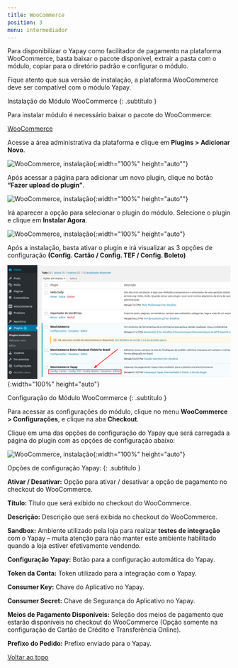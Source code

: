 ```yaml
---
title: WooCommerce
position: 3
menu: intermediador
---
```


Para disponibilizar o Yapay como facilitador de pagamento na plataforma WooCommerce, basta baixar o pacote disponível, extrair a pasta com o módulo, copiar para o diretório padrão e configurar o módulo.

Fique atento que sua versão de instalação, a plataforma WooCommerce deve ser compatível com o módulo Yapay.

Instalação do Módulo WooCommerce
{: .subtitulo }

Para instalar módulo é necessário baixar o pacote do WooCommerce:

<a href="http://integracao.traycheckout.com.br/documentacao/download/yapay/woocommerce/woo-yapay_v0.2.0.zip" class="btn  btn-default btn-wide btn-call-to-action btnMagento"><i class="fa fa-arrow-circle-down" aria-hidden="true"></i>WooCommerce</a>

Acesse a área administrativa da plataforma e clique em **Plugins > Adicionar Novo**.

![WooCommerce, instalação](/images/intermediador/conteudo/install_woocommerce_1.png "WooCommerce, instalação"){:width="100%" height="auto""}

Após acessar a página para adicionar um novo plugin, clique no botão **“Fazer upload do plugin”**.

![WooCommerce, instalação](/images/intermediador/conteudo/install_woocommerce_2.png "WooCommerce, instalação"){:width="100%" height="auto""}

Irá aparecer a opção para selecionar o plugin do módulo. Selecione o plugin e clique em **Instalar Agora**.

![WooCommerce, instalação](/images/intermediador/conteudo/install_woocommerce_3.png "WooCommerce, instalação"){:width="100%" height="auto"}

Após a instalação, basta ativar o plugin e irá visualizar as 3 opções de configuração **(Config. Cartão / Config. TEF / Config. Boleto)**

![WooCommerce, instalação](/images/intermediador/conteudo/install_woocommerce_4.png "WooCommerce, instalação"){:width="100%" height="auto"}


Configuração do Módulo WooCommerce
{: .subtitulo }

Para acessar as configurações do módulo, clique no menu **WooCommerce > Configurações**, e clique na aba **Checkout**.

Clique em uma das opções de configuração do Yapay que será carregada a página do plugin com as opções de configuração abaixo:

![WooCommerce, instalação](/images/intermediador/conteudo/install_woocommerce_5.png "WooCommerce, instalação"){:width="100%" height="auto"}


Opções de configuração Yapay:
{: .subtitulo }

**Ativar / Desativar:** Opção para ativar / desativar a opção de pagamento no checkout do WooCommerce.

**Título:** Título que será exibido no checkout do WooCommerce.

**Descrição:** Descrição que será exibida no checkout do WooCommerce.

**Sandbox:** Ambiente utilizado pela loja para realizar **testes de integração** com o Yapay – muita atenção para não manter este ambiente habilitado quando a loja estiver efetivamente vendendo.

**Configuração Yapay:** Botão para a configuração automática do Yapay.

**Token da Conta:** Token utilizado para a integração com o Yapay.

**Consumer Key:** Chave do Aplicativo no Yapay.

**Consumer Secret:** Chave de Segurança do Aplicativo no Yapay.

**Meios de Pagamento Disponíveis:** Seleção dos meios de pagamento que estarão disponíveis no checkout do WooCommerce (Opção somente na configuração de Cartão de Crédito e Transferência Online).

**Prefixo do Pedido:** Prefixo enviado para o Yapay.



<div class="voltar-ao-topo"><a href="#"><i class="fa fa-arrow-up" aria-hidden="true"></i>Voltar ao topo</a></div>